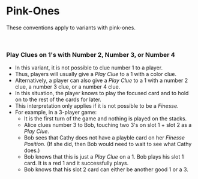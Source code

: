 # Pink-Ones

These conventions apply to variants with pink-ones.

<br />

### Play Clues on 1's with Number 2, Number 3, or Number 4

* In this variant, it is not possible to clue number 1 to a player.
* Thus, players will usually give a *Play Clue* to a 1 with a color clue.
* Alternatively, a player can also give a *Play Clue* to a 1 with a number 2 clue, a number 3 clue, or a number 4 clue.
* In this situation, the player knows to play the focused card and to hold on to the rest of the cards for later.
* This interpretation only applies if it is not possible to be a *Finesse*.
* For example, in a 3-player game:
  * It is the first turn of the game and nothing is played on the stacks.
  * Alice clues number 3 to Bob, touching two 3's on slot 1 + slot 2 as a *Play Clue*.
  * Bob sees that Cathy does not have a playble card on her *Finesse Position*. (If she did, then Bob would need to wait to see what Cathy does.)
  * Bob knows that this is just a *Play Clue* on a 1. Bob plays his slot 1 card. It is a red 1 and it successfully plays.
  * Bob knows that his slot 2 card can either be another good 1 or a 3.
  
